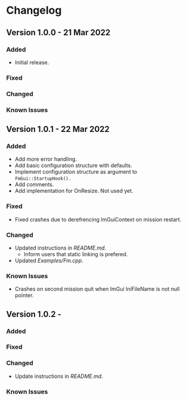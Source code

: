 # Changelog

<!-- https://keepachangelog.com -->

## Version 1.0.0 - 21 Mar 2022

### Added
- Initial release.

### Fixed

### Changed

### Known Issues

## Version 1.0.1 - 22 Mar 2022

### Added
- Add more error handling.
- Add basic configuration structure with defaults.
- Implement configuration structure as argument to `FmGui::StartupHook().`
- Add comments.
- Add implementation for OnResize. Not used yet.

### Fixed
- Fixed crashes due to derefrencing ImGuiContext on mission restart.

### Changed
- Updated instructions in *README.md*.
  - Inform users that static linking is prefered.
- Updated *Examples/Fm.cpp*.

### Known Issues
- Crashes on second mission quit when ImGui IniFileName is not null pointer.

## Version 1.0.2 - 

### Added

### Fixed

### Changed
- Update instructions in *README.md*.

### Known Issues
